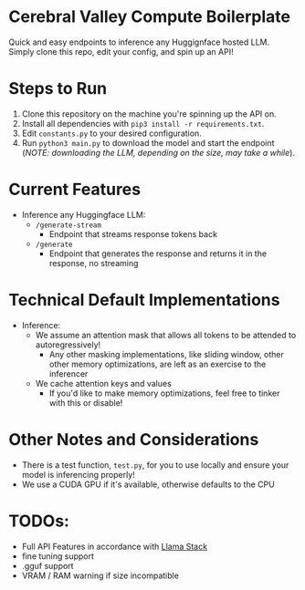 # Cerebral Valley Compute Boilerplate
Quick and easy endpoints to inference any Huggignface hosted LLM. Simply clone this repo, edit your config, and spin up an API!

# Steps to Run
1. Clone this repository on the machine you're spinning up the API on.
2. Install all dependencies with `pip3 install -r requirements.txt`.
3. Edit `constants.py` to your desired configuration.
4. Run `python3 main.py` to download the model and start the endpoint (*NOTE: downloading the LLM, depending on the size, may take a while*).

# Current Features
* Inference any Huggingface LLM:
    * `/generate-stream`
        * Endpoint that streams response tokens back
    * `/generate`
        * Endpoint that generates the response and returns it in the response, no streaming

# Technical Default Implementations
* Inference:
    * We assume an attention mask that allows all tokens to be attended to autoregressively!
        * Any other masking implementations, like sliding window, other other memory optimizations, are left as an exercise to the inferencer
    * We cache attention keys and values 
        * If you'd like to make memory optimizations, feel free to tinker with this or disable!

# Other Notes and Considerations
* There is a test function, `test.py`, for you to use locally and ensure your model is inferencing properly!
* We use a CUDA GPU if it's available, otherwise defaults to the CPU

# TODOs:
* Full API Features in accordance with [Llama Stack](https://github.com/meta-llama/llama-stack)
* fine tuning support
* .gguf support
* VRAM / RAM warning if size incompatible
